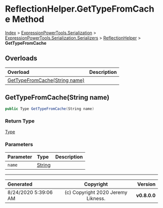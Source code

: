 ﻿# ReflectionHelper.GetTypeFromCache Method

[Index](../index.md) > [ExpressionPowerTools.Serialization](ExpressionPowerTools.Serialization.a.md) > [ExpressionPowerTools.Serialization.Serializers](ExpressionPowerTools.Serialization.Serializers.n.md) > [ReflectionHelper](ExpressionPowerTools.Serialization.Serializers.ReflectionHelper.cs.md) > **GetTypeFromCache**



## Overloads

| Overload | Description |
| :-- | :-- |
| [GetTypeFromCache(String name)](#gettypefromcachestring-name) |  |
## GetTypeFromCache(String name)



```csharp
public Type GetTypeFromCache(String name)
```

### Return Type

 [Type](https://docs.microsoft.com/dotnet/api/system.type) 

### Parameters

| Parameter | Type | Description |
| :-- | :-- | :-- |
| `name` | [String](https://docs.microsoft.com/dotnet/api/system.string) |  |



---

| Generated | Copyright | Version |
| :-- | :-: | --: |
| 8/24/2020 5:39:06 AM | (c) Copyright 2020 Jeremy Likness. | **v0.8.0.0** |
